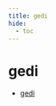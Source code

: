 ```yaml
---
title: gedi
hide:
  - toc
---
```


# gedi

- [gedi](https://cu-esiil.github.io/data-library/library/gedi/)  
  <small></small>